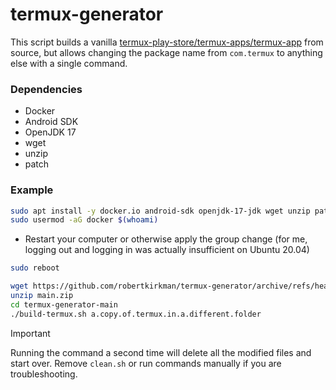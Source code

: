 # termux-generator

This script builds a vanilla [termux-play-store/termux-apps/termux-app](https://github.com/termux-play-store/termux-apps/tree/main/termux-app) from source, but allows changing the package name from `com.termux` to anything else with a single command.

### Dependencies

- Docker
- Android SDK
- OpenJDK 17
- wget
- unzip
- patch

### Example

```bash
sudo apt install -y docker.io android-sdk openjdk-17-jdk wget unzip patch
sudo usermod -aG docker $(whoami)
```

- Restart your computer or otherwise apply the group change (for me, logging out and logging in was actually insufficient on Ubuntu 20.04)
```bash
sudo reboot
```

```bash
wget https://github.com/robertkirkman/termux-generator/archive/refs/heads/main.zip
unzip main.zip
cd termux-generator-main
./build-termux.sh a.copy.of.termux.in.a.different.folder
```

> [!IMPORTANT]
> Running the command a second time will delete all the modified files and start over. Remove `clean.sh` or run commands manually if you are troubleshooting.
